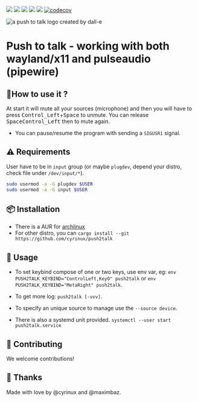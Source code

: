 ![](https://img.shields.io/crates/d/push2talk)
![](https://img.shields.io/github/issues-raw/cyrinux/push2talk)
![](https://img.shields.io/github/stars/cyrinux/push2talk)
![](https://img.shields.io/aur/version/push2talk-git)
![](https://img.shields.io/crates/v/push2talk)
[![codecov](https://codecov.io/gh/cyrinux/push2talk/branch/main/graph/badge.svg?token=NYY5DRMLM4)](https://codecov.io/gh/cyrinux/push2talk)

![a push to talk logo created by dall-e](./pictures/logo-small.png)

# Push to talk - working with both wayland/x11 and pulseaudio (pipewire)

## 🥅How to use it ?

At start it will mute all your sources (microphone) and then you will have to press <kbd>Control_Left</kbd>+<kbd>Space</kbd> to unmute.
You can release <kbd>Space</kbd><kbd>Control_Left</kbd> then to mute again.

- You can pause/resume the program with sending a `SIGUSR1` signal.

## ⚠️ Requirements

User have to be in `input` group (or maybe `plugdev`, depend your distro, check file under `/dev/input/*`).

```bash
sudo usermod -a -G plugdev $USER
sudo usermod -a -G input $USER
```

## 📦 Installation

- There is a AUR for [archlinux](https://aur.archlinux.org/packages/push2talk-git)
- For other distro, you can `cargo install --git https://github.com/cyrinux/push2talk`

## 🎤 Usage

- To set keybind compose of one or two keys, use env var, eg: `env PUSH2TALK_KEYBIND="ControlLeft,KeyO" push2talk` or `env PUSH2TALK_KEYBIND="MetaRight" push2talk`.

- To get more log: `push2talk [-vvv]`.
- To specify an unique source to manage use the `--source device`.
- There is also a systemd unit provided. `systemctl --user start push2talk.service`

## 👥 Contributing

We welcome contributions!

## 💑 Thanks

Made with love by @cyrinux and @maximbaz.
